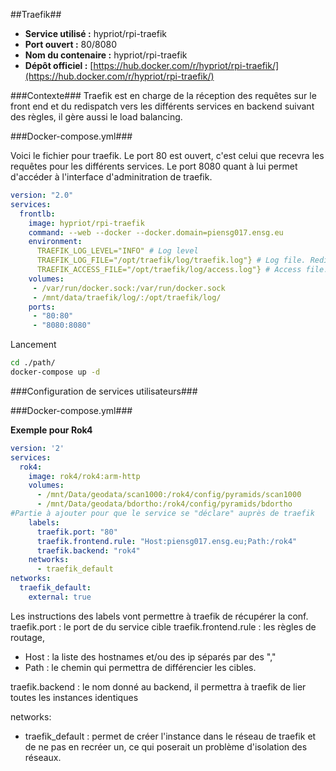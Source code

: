 ##Traefik##

- **Service utilisé :** hypriot/rpi-traefik
- **Port ouvert :** 80/8080
- **Nom du contenaire :** hypriot/rpi-traefik
- **Dépôt officiel :** [https://hub.docker.com/r/hypriot/rpi-traefik/](https://hub.docker.com/r/hypriot/rpi-traefik/)

###Contexte###
Traefik est en charge de la réception des requêtes sur le front end et du redispatch vers les différents services en backend suivant des règles, il gère aussi le load balancing.

###Docker-compose.yml###

Voici le fichier pour traefik.
Le port 80 est ouvert, c'est celui que recevra les requêtes pour les différents services.
Le port 8080 quant à lui permet d'accéder à l'interface d'adminitration de traefik.

```yml
version: "2.0"
services:
  frontlb:
    image: hypriot/rpi-traefik
    command: --web --docker --docker.domain=piensg017.ensg.eu
    environment:
      TRAEFIK_LOG_LEVEL="INFO" # Log level
      TRAEFIK_LOG_FILE="/opt/traefik/log/traefik.log"} # Log file. Redirected to docker stdout.
      TRAEFIK_ACCESS_FILE="/opt/traefik/log/access.log"} # Access file. Redirected to docker stdout.
    volumes:
     - /var/run/docker.sock:/var/run/docker.sock
     - /mnt/data/traefik/log/:/opt/traefik/log/
    ports:
     - "80:80"
     - "8080:8080"
```

Lancement
```sh
cd ./path/
docker-compose up -d
```

###Configuration de services utilisateurs###

###Docker-compose.yml###

**Exemple pour Rok4**
```yml
version: '2'
services:
  rok4:
    image: rok4/rok4:arm-http
    volumes:
      - /mnt/Data/geodata/scan1000:/rok4/config/pyramids/scan1000
      - /mnt/Data/geodata/bdortho:/rok4/config/pyramids/bdortho
#Partie à ajouter pour que le service se "déclare" auprès de traefik
    labels:
      traefik.port: "80" 
      traefik.frontend.rule: "Host:piensg017.ensg.eu;Path:/rok4"
      traefik.backend: "rok4"
    networks:
      - traefik_default
networks:
  traefik_default:
    external: true
```

Les instructions des labels vont permettre à traefik de récupérer la conf.
traefik.port : le port de du service cible
traefik.frontend.rule : les règles de routage, 

- Host : la liste des hostnames et/ou des ip séparés par des ","
- Path : le chemin qui permettra de différencier les cibles.

traefik.backend : le nom donné au backend, il permettra à traefik de lier toutes les instances identiques

networks:

- traefik_default : permet de créer l'instance dans le réseau de traefik et de ne pas en recréer un, ce qui poserait un problème d'isolation des réseaux.
